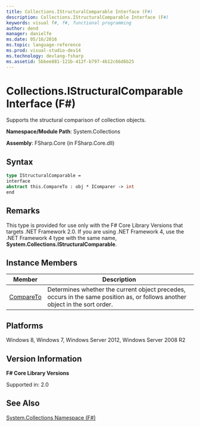 ```yaml
---
title: Collections.IStructuralComparable Interface (F#)
description: Collections.IStructuralComparable Interface (F#)
keywords: visual f#, f#, functional programming
author: dend
manager: danielfe
ms.date: 05/16/2016
ms.topic: language-reference
ms.prod: visual-studio-dev14
ms.technology: devlang-fsharp
ms.assetid: 5bbee881-121b-412f-b797-4b12c66d6b25 
---
```


# Collections.IStructuralComparable Interface (F#)

Supports the structural comparison of collection objects.

**Namespace/Module Path**: System.Collections

**Assembly**: FSharp.Core (in FSharp.Core.dll)

## Syntax

```fsharp
type IStructuralComparable =
interface
abstract this.CompareTo : obj * IComparer -> int
end
```

## Remarks

This type is provided for use only with the F# Core Library Versions that targets .NET Framework 2.0. If you are using .NET Framework 4, use the .NET Framework 4 type with the same name, **System.Collections.IStructuralComparable**.

## Instance Members

|Member|Description|
|------|-----------|
|[CompareTo](https://msdn.microsoft.com/library/0aa85582-a8a5-4cdb-a75e-e91bab0e4139)|Determines whether the current object precedes, occurs in the same position as, or follows another object in the sort order.|

## Platforms

Windows 8, Windows 7, Windows Server 2012, Windows Server 2008 R2

## Version Information

**F# Core Library Versions**

Supported in: 2.0

## See Also

[System.Collections Namespace &#40;F&#35;&#41;](System.Collections-Namespace-%5BFSharp%5D.md)
